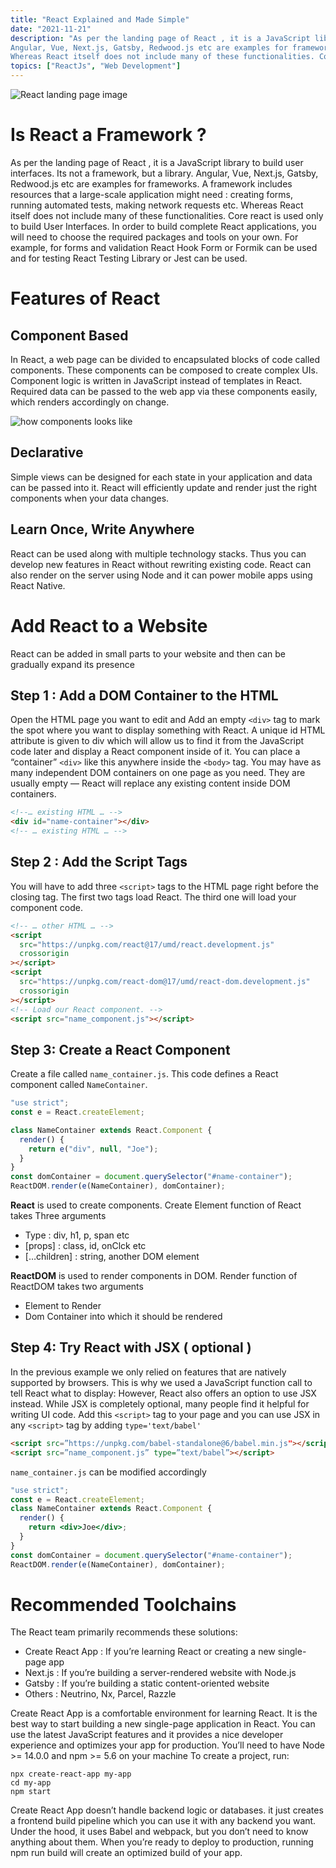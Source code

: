 ```yaml
---
title: "React Explained and Made Simple"
date: "2021-11-21"
description: "As per the landing page of React , it is a JavaScript library to build user interfaces. Its not a framework, but a library.
Angular, Vue, Next.js, Gatsby, Redwood.js etc are examples for frameworks. A framework includes resources that a large-scale application might need : creating forms, running automated tests, making network requests etc.
Whereas React itself does not include many of these functionalities. Core react is used only to build User Interfaces. In order to build complete React applications, you will need to choose the required packages and tools on your own. For example, for forms and validation React Hook Form or Formik can be used and for testing React Testing Library or Jest can be used."
topics: ["ReactJs", "Web Development"]
---
```


![React landing page image](https://cdn.hashnode.com/res/hashnode/image/upload/v1635659888350/RiQ52UEMy.png)

# Is React a Framework ?

As per the landing page of React , it is a JavaScript library to build user interfaces. Its not a framework, but a library.
Angular, Vue, Next.js, Gatsby, Redwood.js etc are examples for frameworks. A framework includes resources that a large-scale application might need : creating forms, running automated tests, making network requests etc.
Whereas React itself does not include many of these functionalities. Core react is used only to build User Interfaces. In order to build complete React applications, you will need to choose the required packages and tools on your own. For example, for forms and validation React Hook Form or Formik can be used and for testing React Testing Library or Jest can be used.

# Features of React

## Component Based

In React, a web page can be divided to encapsulated blocks of code called components. These components can be composed to create complex UIs. Component logic is written in JavaScript instead of templates in React. Required data can be passed to the web app via these components easily, which renders accordingly on change.

![how components looks like](https://cdn.hashnode.com/res/hashnode/image/upload/v1635659993376/DjJ1PAZvy.png)

## Declarative

Simple views can be designed for each state in your application and data can be passed into it. React will efficiently update and render just the right components when your data changes.

## Learn Once, Write Anywhere

React can be used along with multiple technology stacks. Thus you can develop new features in React without rewriting existing code. React can also render on the server using Node and it can power mobile apps using React Native.

# Add React to a Website

React can be added in small parts to your website and then can be gradually expand its presence

## Step 1 : Add a DOM Container to the HTML

Open the HTML page you want to edit and Add an empty `<div>` tag to mark the spot where you want to display something with React.
A unique id HTML attribute is given to div which will allow us to find it from the JavaScript code later and display a React component inside of it. You can place a “container” `<div>` like this anywhere inside the `<body>` tag. You may have as many independent DOM containers on one page as you need. They are usually empty — React will replace any existing content inside DOM containers.

```html
<!--… existing HTML … -->
<div id="name-container"></div>
<!-- … existing HTML … -->
```

## Step 2 : Add the Script Tags

You will have to add three `<script>` tags to the HTML page right before the closing </body> tag. The first two tags load React. The third one will load your component code.

```html
<!-- … other HTML … -->
<script
  src="https://unpkg.com/react@17/umd/react.development.js"
  crossorigin
></script>
<script
  src="https://unpkg.com/react-dom@17/umd/react-dom.development.js"
  crossorigin
></script>
<!-- Load our React component. -->
<script src="name_component.js"></script>
```

## Step 3: Create a React Component

Create a file called `name_container.js`. This code defines a React component called `NameContainer`.

```js
"use strict";
const e = React.createElement;

class NameContainer extends React.Component {
  render() {
    return e("div", null, "Joe");
  }
}
const domContainer = document.querySelector("#name-container");
ReactDOM.render(e(NameContainer), domContainer);
```

**React** is used to create components. Create Element function of React takes Three arguments

- Type : div, h1, p, span etc
- [props] : class, id, onClck etc
- […children] : string, another DOM element

**ReactDOM** is used to render components in DOM. Render function of ReactDOM takes two arguments

- Element to Render
- Dom Container into which it should be rendered

## Step 4: Try React with JSX ( optional )

In the previous example we only relied on features that are natively supported by browsers. This is why we used a JavaScript function call to tell React what to display: However, React also offers an option to use JSX instead. While JSX is completely optional, many people find it helpful for writing UI code. Add this `<script>` tag to your page and you can use JSX in any `<script>` tag by adding `type='text/babel'`

```html
<script src=”https://unpkg.com/babel-standalone@6/babel.min.js"></script>
<script src=”name_component.js” type=”text/babel”></script>
```

`name_container.js` can be modified accordingly

```jsx
"use strict";
const e = React.createElement;
class NameContainer extends React.Component {
  render() {
    return <div>Joe</div>;
  }
}
const domContainer = document.querySelector("#name-container");
ReactDOM.render(e(NameContainer), domContainer);
```

# Recommended Toolchains

The React team primarily recommends these solutions:

- Create React App : If you’re learning React or creating a new single-page app
- Next.js : If you’re building a server-rendered website with Node.js
- Gatsby : If you’re building a static content-oriented website
- Others : Neutrino, Nx, Parcel, Razzle

Create React App is a comfortable environment for learning React. It is the best way to start building a new single-page application in React. You can use the latest JavaScript features and it provides a nice developer experience and optimizes your app for production.
You’ll need to have Node >= 14.0.0 and npm >= 5.6 on your machine
To create a project, run:

```console
npx create-react-app my-app
cd my-app
npm start
```

Create React App doesn’t handle backend logic or databases. it just creates a frontend build pipeline which you can use it with any backend you want. Under the hood, it uses Babel and webpack, but you don’t need to know anything about them. When you’re ready to deploy to production, running npm run build will create an optimized build of your app.
